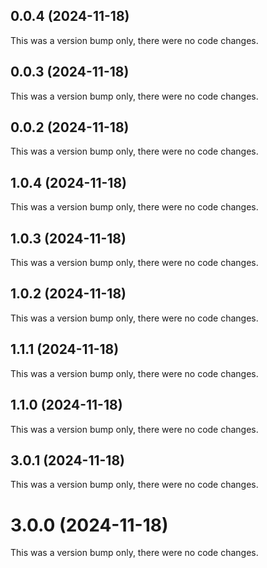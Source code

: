 ## 0.0.4 (2024-11-18)

This was a version bump only, there were no code changes.

## 0.0.3 (2024-11-18)

This was a version bump only, there were no code changes.

## 0.0.2 (2024-11-18)

This was a version bump only, there were no code changes.

## 1.0.4 (2024-11-18)

This was a version bump only, there were no code changes.

## 1.0.3 (2024-11-18)

This was a version bump only, there were no code changes.

## 1.0.2 (2024-11-18)

This was a version bump only, there were no code changes.

## 1.1.1 (2024-11-18)

This was a version bump only, there were no code changes.

## 1.1.0 (2024-11-18)

This was a version bump only, there were no code changes.

## 3.0.1 (2024-11-18)

This was a version bump only, there were no code changes.

# 3.0.0 (2024-11-18)

This was a version bump only, there were no code changes.